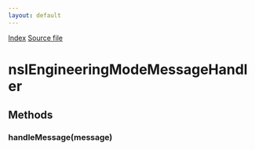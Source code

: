 ```yaml
---
layout: default
---
```

<div id='links'><a href="../index.html">Index</a>
<a href="http://dxr.mozilla.org/mozilla-central/source/dom/engineeringmode/nsIEngineeringMode.idl">Source file</a>
</div>

# nsIEngineeringModeMessageHandler #

## Methods ##

### handleMessage(message) ###

